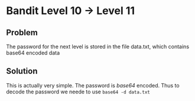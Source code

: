 # Bandit Level 10 -> Level 11


## Problem
The password for the next level is stored in the file data.txt, which contains base64 encoded data


## Solution
This is actually very simple. The password is _base64_ encoded. Thus to decode the password we neede to use `base64 -d data.txt`
